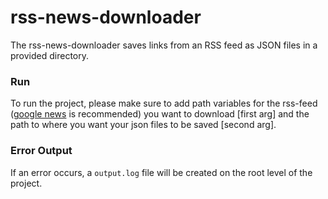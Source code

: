 # rss-news-downloader

The rss-news-downloader saves links from an RSS feed as JSON files in a provided directory.
  
### Run

To run the project, please make sure to add path variables for the rss-feed ([google news](https://news.google.com/rss) is recommended) you want to download [first arg] and the path to where you want your json files to be saved [second arg].

### Error Output

If an error occurs, a `output.log` file will be created on the root level of the project.
